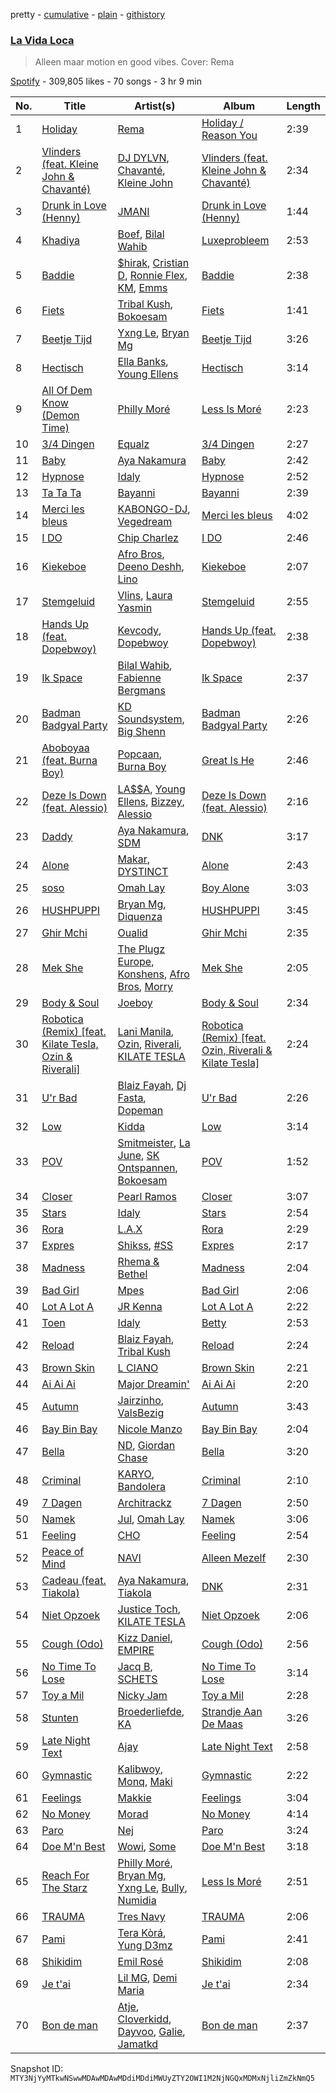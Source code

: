 pretty - [cumulative](/playlists/cumulative/37i9dQZF1DWXHyhanaNMoy.md) - [plain](/playlists/plain/37i9dQZF1DWXHyhanaNMoy) - [githistory](https://github.githistory.xyz/mackorone/spotify-playlist-archive/blob/main/playlists/plain/37i9dQZF1DWXHyhanaNMoy)

### [La Vida Loca](https://open.spotify.com/playlist/37i9dQZF1DWXHyhanaNMoy)

> Alleen maar motion en good vibes\. Cover: Rema

[Spotify](https://open.spotify.com/user/spotify) - 309,805 likes - 70 songs - 3 hr 9 min

| No. | Title | Artist(s) | Album | Length |
|---|---|---|---|---|
| 1 | [Holiday](https://open.spotify.com/track/0GfCR4T6WOErZOw1557ln7) | [Rema](https://open.spotify.com/artist/46pWGuE3dSwY3bMMXGBvVS) | [Holiday / Reason You](https://open.spotify.com/album/1NbIj94iC99QFhVA1nBuGX) | 2:39 |
| 2 | [Vlinders \(feat\. Kleine John & Chavanté\)](https://open.spotify.com/track/0dsRtIlchp7nmVAS5hemAr) | [DJ DYLVN](https://open.spotify.com/artist/0UW6JJvOT28AEOnu9H9d5l), [Chavanté](https://open.spotify.com/artist/46hfNL2Bni5Ux8hCDMAjIN), [Kleine John](https://open.spotify.com/artist/7bTUZU8QavxiW0GtvEVP0M) | [Vlinders \(feat\. Kleine John & Chavanté\)](https://open.spotify.com/album/3vMpRJnBn2mIOq4GrWFbHl) | 2:34 |
| 3 | [Drunk in Love \(Henny\)](https://open.spotify.com/track/14xuT74kDW0LIPMsr5g5zf) | [JMANI](https://open.spotify.com/artist/1QR6WDewVzcY8JrxP5Gyj3) | [Drunk in Love \(Henny\)](https://open.spotify.com/album/3AUvqkp5zza0MWlpv5OAwn) | 1:44 |
| 4 | [Khadiya](https://open.spotify.com/track/6CQqRYxhbmqOgOiE5obuQH) | [Boef](https://open.spotify.com/artist/0Jsk5iYMr5aNjHury7blm1), [Bilal Wahib](https://open.spotify.com/artist/5wV3FoaNbDB6X9INuQvs1K) | [Luxeprobleem](https://open.spotify.com/album/6knvd9gtuhGbZNMNxjpJWy) | 2:53 |
| 5 | [Baddie](https://open.spotify.com/track/4mgYtnnm01NgTKLlMpF10h) | [$hirak](https://open.spotify.com/artist/1uUuCEXmWpKN2YLl5xSoT2), [Cristian D](https://open.spotify.com/artist/1uBw9o9xJfe2H3geRocQq4), [Ronnie Flex](https://open.spotify.com/artist/5eir5zFJpES4j7gsymbVyl), [KM](https://open.spotify.com/artist/0MSYpagcvnSP2o91Ji2OCw), [Emms](https://open.spotify.com/artist/2AkaK2DXdBUWYjpwOHoKs2) | [Baddie](https://open.spotify.com/album/0u9XpTRBvmMooQZokHW7il) | 2:38 |
| 6 | [Fiets](https://open.spotify.com/track/7dXXQRborTggr2w04Ofo1j) | [Tribal Kush](https://open.spotify.com/artist/7fr6F0dEvfSoZW3fJ5fvUD), [Bokoesam](https://open.spotify.com/artist/2NFWbreVmIEJG0iqIvLDOI) | [Fiets](https://open.spotify.com/album/7hqt1WB6yK6aqET4FW0yEg) | 1:41 |
| 7 | [Beetje Tijd](https://open.spotify.com/track/5y2gzxaKDbv2gyM2LwfGSj) | [Yxng Le](https://open.spotify.com/artist/3Ptyea6E1lJgg6W64f0OQa), [Bryan Mg](https://open.spotify.com/artist/1PyToLP6F2rzV0ZSR71lgl) | [Beetje Tijd](https://open.spotify.com/album/0tXY1vihehAkyoe1YrfCVv) | 3:26 |
| 8 | [Hectisch](https://open.spotify.com/track/1wXbi7Vn9b53kMDOOdgZiZ) | [Ella Banks](https://open.spotify.com/artist/5hQfwoHdd8NBpDKXWHORIM), [Young Ellens](https://open.spotify.com/artist/0SuC1Z51R9kleDO1pj3Gub) | [Hectisch](https://open.spotify.com/album/4w1jxGYJ7bHa25wmYWFkKt) | 3:14 |
| 9 | [All Of Dem Know \(Demon Time\)](https://open.spotify.com/track/36uv4BvGAhzvYkjT2oHbYc) | [Philly Moré](https://open.spotify.com/artist/3GL6hDzc8ltMMIl6gOTWIT) | [Less Is Moré](https://open.spotify.com/album/2PGbBTsnDUej2PAXIEl2tb) | 2:23 |
| 10 | [3/4 Dingen](https://open.spotify.com/track/5Fh809xDN3K5u4N2Q31R2O) | [Equalz](https://open.spotify.com/artist/57RYqNhEvaNiafuP1X73GS) | [3/4 Dingen](https://open.spotify.com/album/2bYn8s51z0MRydOjxHe65d) | 2:27 |
| 11 | [Baby](https://open.spotify.com/track/5uKJiHdlDBz53cM1qZd0yB) | [Aya Nakamura](https://open.spotify.com/artist/7IlRNXHjoOCgEAWN5qYksg) | [Baby](https://open.spotify.com/album/5IdztduZ9UaHxZm0xDyEyA) | 2:42 |
| 12 | [Hypnose](https://open.spotify.com/track/3qU98CXuNSZgJFsqLhNvoF) | [Idaly](https://open.spotify.com/artist/1EYdbYpGAuJy6uZo4sVMoM) | [Hypnose](https://open.spotify.com/album/0ImQAxOInCW0kb2RLhqz7W) | 2:52 |
| 13 | [Ta Ta Ta](https://open.spotify.com/track/3rmqNsOiGqqvFNTmGlzl4R) | [Bayanni](https://open.spotify.com/artist/6FbCERtE2CKqEWihHMYjcG) | [Bayanni](https://open.spotify.com/album/0XIgw74GKfTD6MCOHzhovL) | 2:39 |
| 14 | [Merci les bleus](https://open.spotify.com/track/0tFY357QKe2GKvjcWA1kxK) | [KABONGO\-DJ](https://open.spotify.com/artist/3hMFSJWyvWxr5XvsCTikVP), [Vegedream](https://open.spotify.com/artist/4eYnorQRhVHT2KBl2UyHHd) | [Merci les bleus](https://open.spotify.com/album/3ifVPOJBoE2k6Y93l9Hb3b) | 4:02 |
| 15 | [I DO](https://open.spotify.com/track/639dPPDcbxV9cRRDsNQGFg) | [Chip Charlez](https://open.spotify.com/artist/2gnD9CeLx3IlYO2zz0DEqH) | [I DO](https://open.spotify.com/album/5URyPl0vxWskZP47hPxWuS) | 2:46 |
| 16 | [Kiekeboe](https://open.spotify.com/track/5grUdSNqWuLSLlf5SlYJ2R) | [Afro Bros](https://open.spotify.com/artist/3wtMPMvPtiFylbnNXF6CAj), [Deeno Deshh](https://open.spotify.com/artist/2rtZrTzDp2lvaraXfbron0), [Lino](https://open.spotify.com/artist/50XQMobXASNNGho6iHHpFH) | [Kiekeboe](https://open.spotify.com/album/0iajI14MLimmzK1C5sdWWY) | 2:07 |
| 17 | [Stemgeluid](https://open.spotify.com/track/1HFFfvXM13DA5hYt6SjhZj) | [Vlins](https://open.spotify.com/artist/3qV1LDx1ZWWJVdnLuVXAB5), [Laura Yasmin](https://open.spotify.com/artist/2ifdw2Mu8P2fCey9VLhuu2) | [Stemgeluid](https://open.spotify.com/album/31q5PSjc9lvGbg6glT3dsk) | 2:55 |
| 18 | [Hands Up \(feat\. Dopebwoy\)](https://open.spotify.com/track/4SG0taCeFyMRCk1B2oPJ9R) | [Kevcody](https://open.spotify.com/artist/3heGIV1KV0B4c4MW7H2mey), [Dopebwoy](https://open.spotify.com/artist/6OQggpm01CmAB717TKtDCr) | [Hands Up \(feat\. Dopebwoy\)](https://open.spotify.com/album/48xPTdsbfEwQcuJ3FIHNpn) | 2:38 |
| 19 | [Ik Space](https://open.spotify.com/track/0xLnJgUHvPnq6n2ESDSMXF) | [Bilal Wahib](https://open.spotify.com/artist/5wV3FoaNbDB6X9INuQvs1K), [Fabienne Bergmans](https://open.spotify.com/artist/6ipBn3QaHmCnlaDetcvgRl) | [Ik Space](https://open.spotify.com/album/0z3l97NfPujHK3s654j8mB) | 2:37 |
| 20 | [Badman Badgyal Party](https://open.spotify.com/track/0fU3rEOzY7VbWwilsWIG3d) | [KD Soundsystem](https://open.spotify.com/artist/7yPOMcYNwv9by1xUxAljPA), [Big Shenn](https://open.spotify.com/artist/1oRevsg3KXvciSXKMlsEZl) | [Badman Badgyal Party](https://open.spotify.com/album/3nuDCHfBlNB1lXdgO8dlaW) | 2:26 |
| 21 | [Aboboyaa \(feat\. Burna Boy\)](https://open.spotify.com/track/2KEMHoK7Tz7rlTUalQXMUk) | [Popcaan](https://open.spotify.com/artist/62DmErcU7dqZbJaDqwsqzR), [Burna Boy](https://open.spotify.com/artist/3wcj11K77LjEY1PkEazffa) | [Great Is He](https://open.spotify.com/album/5DVnzAiFpPirUnh3QPv1ZR) | 2:46 |
| 22 | [Deze Is Down \(feat\. Alessio\)](https://open.spotify.com/track/20cjwvKsa3aHrG6redo3xl) | [LA$$A](https://open.spotify.com/artist/36WPIJMvnC1lSvjwMHrGAR), [Young Ellens](https://open.spotify.com/artist/0SuC1Z51R9kleDO1pj3Gub), [Bizzey](https://open.spotify.com/artist/5GIcOzVFTNnzArytjmTkW8), [Alessio](https://open.spotify.com/artist/6gFuwMAaoJDU6M3c8UHcAj) | [Deze Is Down \(feat\. Alessio\)](https://open.spotify.com/album/5utViPOWp7hDineXZiLZxy) | 2:16 |
| 23 | [Daddy](https://open.spotify.com/track/43eoqH9CIZqy7VXLnwwMnu) | [Aya Nakamura](https://open.spotify.com/artist/7IlRNXHjoOCgEAWN5qYksg), [SDM](https://open.spotify.com/artist/0LKAV3zJ8a8AIGnyc5OvfB) | [DNK](https://open.spotify.com/album/2sDLGR5LQ1pRmyCOT0alhN) | 3:17 |
| 24 | [Alone](https://open.spotify.com/track/5MyCaoBEvkZu14UkR9qHCY) | [Makar](https://open.spotify.com/artist/4PUr4W5mWlzMkyVpSiX2ZN), [DYSTINCT](https://open.spotify.com/artist/1cKyknhftNKXCjMBd2hDrG) | [Alone](https://open.spotify.com/album/3FPgvqujrdfzx0YxmAVLbv) | 2:43 |
| 25 | [soso](https://open.spotify.com/track/1wADwLSkYhrSmy4vdy6BRn) | [Omah Lay](https://open.spotify.com/artist/5yOvAmpIR7hVxiS6Ls5DPO) | [Boy Alone](https://open.spotify.com/album/5NLjxx8nRy9ooUmgpOvfem) | 3:03 |
| 26 | [HUSHPUPPI](https://open.spotify.com/track/4nOQ63NPZPwjzrxOhWWsbc) | [Bryan Mg](https://open.spotify.com/artist/1PyToLP6F2rzV0ZSR71lgl), [Diquenza](https://open.spotify.com/artist/3DIhZ8xOvMa1KpXPV6BZXV) | [HUSHPUPPI](https://open.spotify.com/album/78YcPlRbdI4vjWII938QdH) | 3:45 |
| 27 | [Ghir Mchi](https://open.spotify.com/track/3Uqwp3KPspswrmamdpSuLK) | [Oualid](https://open.spotify.com/artist/60tsxRkHtGIlk3IW8U8O2y) | [Ghir Mchi](https://open.spotify.com/album/41T0xfdMewTjdH3vTP1ziX) | 2:35 |
| 28 | [Mek She](https://open.spotify.com/track/4z94T1JRS8ZjmmGoGNtIhv) | [The Plugz Europe](https://open.spotify.com/artist/63qgmJRhJ07e8O9ez4IYql), [Konshens](https://open.spotify.com/artist/3nwYsifpwrKmCIpw4i0HDW), [Afro Bros](https://open.spotify.com/artist/3wtMPMvPtiFylbnNXF6CAj), [Morry](https://open.spotify.com/artist/1CXa8YMTen75u0n1rvtk0u) | [Mek She](https://open.spotify.com/album/4iEqnccSWaeo5qiTdSI04B) | 2:05 |
| 29 | [Body & Soul](https://open.spotify.com/track/1lrHmP6m1Qcmhwlg2yrjdU) | [Joeboy](https://open.spotify.com/artist/1XavfPKBpNjkOfxHINlMHF) | [Body & Soul](https://open.spotify.com/album/4CwzVkma2EkIpKwXpHHUdQ) | 2:34 |
| 30 | [Robotica \(Remix\) \[feat\. Kilate Tesla, Ozin & Riverali\]](https://open.spotify.com/track/2pBfF9Prcj3RTrsS8NyMJd) | [Lani Manila](https://open.spotify.com/artist/0g7NWpl1IogB4zosDPZ4Eu), [Ozin](https://open.spotify.com/artist/3VY9hWsvkxG3zzfoS72U93), [Riverali](https://open.spotify.com/artist/2hjZB2EP4nefXJMwahLPKx), [KILATE TESLA](https://open.spotify.com/artist/3aO2Q4cXKGxsh87bX4Oavo) | [Robotica \(Remix\) \[feat\. Ozin, Riverali & Kilate Tesla\]](https://open.spotify.com/album/2EVwPA5Os9FtUTn2v1t6Kv) | 2:24 |
| 31 | [U'r Bad](https://open.spotify.com/track/6fJmOSkPSqTETDvBFyiyXb) | [Blaiz Fayah](https://open.spotify.com/artist/2WyypmYjOdaXg0bXDP67j7), [Dj Fasta](https://open.spotify.com/artist/3J1MVADg8VwYQ6FFsqnTUV), [Dopeman](https://open.spotify.com/artist/3uPMES49lCQUHHnCaWaeLr) | [U'r Bad](https://open.spotify.com/album/5U9wRqpFlPI7qENyw9vHfX) | 2:26 |
| 32 | [Low](https://open.spotify.com/track/67PSXs0ixoOUD03BL6UfVQ) | [Kidda](https://open.spotify.com/artist/4OtcoXGM3abQUnErfCczaj) | [Low](https://open.spotify.com/album/0HpwLRomUn6DGADacaO0id) | 3:14 |
| 33 | [POV](https://open.spotify.com/track/3gUyWMxsnhrEwPhQjL2W0L) | [Smitmeister](https://open.spotify.com/artist/6kVigSLG1yYraRqimn7EJY), [La June](https://open.spotify.com/artist/3hHBl5FjVlul5vOJ8cj72f), [SK Ontspannen](https://open.spotify.com/artist/0YSfcFH1WHuxlThNLippr0), [Bokoesam](https://open.spotify.com/artist/2NFWbreVmIEJG0iqIvLDOI) | [POV](https://open.spotify.com/album/6h9E9C3gGVt3kumf0YH2G1) | 1:52 |
| 34 | [Closer](https://open.spotify.com/track/0lEEsa1wMDOjfEOlvvx0g0) | [Pearl Ramos](https://open.spotify.com/artist/4L8v7LCc2BtljMWBEvSgCh) | [Closer](https://open.spotify.com/album/3i2SDc94DAN8ETtpZpDYCs) | 3:07 |
| 35 | [Stars](https://open.spotify.com/track/62pSIMezFKYK2UxQHmCE4g) | [Idaly](https://open.spotify.com/artist/1EYdbYpGAuJy6uZo4sVMoM) | [Stars](https://open.spotify.com/album/7DAvYht3wOOdf81NY8J9vu) | 2:54 |
| 36 | [Rora](https://open.spotify.com/track/6b6Bz7pyeqLXDn92EHCyVY) | [L.A.X](https://open.spotify.com/artist/6lNEt5LSOQRUFl43OnnHUL) | [Rora](https://open.spotify.com/album/4LzrbIrHS40GfLklCbjX05) | 2:29 |
| 37 | [Expres](https://open.spotify.com/track/1jykfspak6OvEB3cdzrrGm) | [Shikss](https://open.spotify.com/artist/1SzciTtL2bewCNpbRTk6z7), [\#SS](https://open.spotify.com/artist/3jNqYOJqmN6uQxwG9bRcsU) | [Expres](https://open.spotify.com/album/3FpWGWi82FSIEVkucrO9lh) | 2:17 |
| 38 | [Madness](https://open.spotify.com/track/2Pu3Ux9Gv1e2UixicsUeLo) | [Rhema & Bethel](https://open.spotify.com/artist/2mhQjvqnRV83cj1G1b8ToN) | [Madness](https://open.spotify.com/album/1B6JEWEFeYzO4iRj0NQex7) | 2:04 |
| 39 | [Bad Girl](https://open.spotify.com/track/5NAf59A6ieXlasaIr5dezh) | [Mpes](https://open.spotify.com/artist/1OR4lRZJgv9KJCIbRV9qOT) | [Bad Girl](https://open.spotify.com/album/6X5zFrOgFjIrsLwWGX6rO8) | 2:06 |
| 40 | [Lot A Lot A](https://open.spotify.com/track/0KLU7YiCi6aZYkYgL1ZuSf) | [JR Kenna](https://open.spotify.com/artist/2ZwZZINTWJqycmO64P77kN) | [Lot A Lot A](https://open.spotify.com/album/604I4i2wI2iQDuGM2qAJMg) | 2:22 |
| 41 | [Toen](https://open.spotify.com/track/29m6ZXJ6EmuDXLZDHjgCtb) | [Idaly](https://open.spotify.com/artist/1EYdbYpGAuJy6uZo4sVMoM) | [Betty](https://open.spotify.com/album/4Mp7znKYm3HNicZoaoxjso) | 2:53 |
| 42 | [Reload](https://open.spotify.com/track/67erDOXoomBqQebPnpZayQ) | [Blaiz Fayah](https://open.spotify.com/artist/2WyypmYjOdaXg0bXDP67j7), [Tribal Kush](https://open.spotify.com/artist/7fr6F0dEvfSoZW3fJ5fvUD) | [Reload](https://open.spotify.com/album/0NFillRDfBiGrsAsG9Hd7T) | 2:24 |
| 43 | [Brown Skin](https://open.spotify.com/track/2leJelsg9uYs8qjrVaf1Fq) | [L CIANO](https://open.spotify.com/artist/3KDvUuEB5x3C5ER17sK0rd) | [Brown Skin](https://open.spotify.com/album/4AVMCFjiurZk9HLAaWtIa6) | 2:21 |
| 44 | [Ai Ai Ai](https://open.spotify.com/track/0O1aOVz2AHByG9fM5ggg9W) | [Major Dreamin'](https://open.spotify.com/artist/0EWMZgr0f9k7KVkfm1lIIG) | [Ai Ai Ai](https://open.spotify.com/album/75flqZ7CwXhFXJ7DxjvyQw) | 2:20 |
| 45 | [Autumn](https://open.spotify.com/track/0HqEMF1lSEXSY16U9b3oK3) | [Jairzinho](https://open.spotify.com/artist/4owt1GWUqAh4gsXT13roop), [ValsBezig](https://open.spotify.com/artist/4tGJvDWhLFxzKRi94gc4a4) | [Autumn](https://open.spotify.com/album/27txhnT0TfhJ7a5p0ql8CN) | 3:43 |
| 46 | [Bay Bin Bay](https://open.spotify.com/track/7ucmoxflHZKJOmw9RKsAPP) | [Nicole Manzo](https://open.spotify.com/artist/2xMWVkr64dpJLZY8LRGUdb) | [Bay Bin Bay](https://open.spotify.com/album/5j9oYJzz1jl9TVZElO2HFD) | 2:04 |
| 47 | [Bella](https://open.spotify.com/track/1cWhEVeod9vNnt99IWQOtp) | [ND](https://open.spotify.com/artist/6hXVcZyUR2WLIXDkXrw1eQ), [Giordan Chase](https://open.spotify.com/artist/70UN6NJ61w4Ugtjgmlu0HT) | [Bella](https://open.spotify.com/album/0m06zefSt575K7uCdShGxr) | 3:20 |
| 48 | [Criminal](https://open.spotify.com/track/18cF0f2BcZJNQDHLsc6fWh) | [KARYO](https://open.spotify.com/artist/5axX3V9XC7KOWoquBOdA59), [Bandolera](https://open.spotify.com/artist/6iFmzXMBX8z3Egytb0JRii) | [Criminal](https://open.spotify.com/album/7CZgWFavJsC6Xw1BJMusdx) | 2:10 |
| 49 | [7 Dagen](https://open.spotify.com/track/5nU27RM0y7b9nh0mY1yjbF) | [Architrackz](https://open.spotify.com/artist/5YqXgMhzkUnyjYQGgoIvoq) | [7 Dagen](https://open.spotify.com/album/2u99gWVgDQ7nBWoTeo5s5y) | 2:50 |
| 50 | [Namek](https://open.spotify.com/track/27axiMYaZu77nF45ogoTTy) | [Jul](https://open.spotify.com/artist/3IW7ScrzXmPvZhB27hmfgy), [Omah Lay](https://open.spotify.com/artist/5yOvAmpIR7hVxiS6Ls5DPO) | [Namek](https://open.spotify.com/album/1VCr5EN02r1K83Mi8vwRO7) | 3:06 |
| 51 | [Feeling](https://open.spotify.com/track/7GznH6vFkAJtrbYqX54RcZ) | [CHO](https://open.spotify.com/artist/0YPIovtLh5msFPFuCcn30R) | [Feeling](https://open.spotify.com/album/1FTnNK1UFZzlwfjlYZEosy) | 2:54 |
| 52 | [Peace of Mind](https://open.spotify.com/track/5cA9gN7FcgVjBBTMATujsd) | [NAVI](https://open.spotify.com/artist/5DCwmxnCqNVMljhthee6ti) | [Alleen Mezelf](https://open.spotify.com/album/0lW7OvNzMxbK5uqxdPKgCT) | 2:30 |
| 53 | [Cadeau \(feat\. Tiakola\)](https://open.spotify.com/track/4serT1J6lu8eTsMMG9VhF8) | [Aya Nakamura](https://open.spotify.com/artist/7IlRNXHjoOCgEAWN5qYksg), [Tiakola](https://open.spotify.com/artist/3vUMXQ9kPnZAQkMkZZ7Hfh) | [DNK](https://open.spotify.com/album/2sDLGR5LQ1pRmyCOT0alhN) | 2:31 |
| 54 | [Niet Opzoek](https://open.spotify.com/track/4yegAeaRmvjFhNA8XD5rae) | [Justice Toch](https://open.spotify.com/artist/3B4UCLYCwiQTr6bmtpGnIa), [KILATE TESLA](https://open.spotify.com/artist/3aO2Q4cXKGxsh87bX4Oavo) | [Niet Opzoek](https://open.spotify.com/album/2Lvyr12fHUMHlqYJFyLJk6) | 2:06 |
| 55 | [Cough \(Odo\)](https://open.spotify.com/track/0u2A4QNAMUyfQbgfVR3HvK) | [Kizz Daniel](https://open.spotify.com/artist/1X6cBGnXpEpN7CmflLKmLV), [EMPIRE](https://open.spotify.com/artist/3hPFJ4ShHVEAaL689YeblD) | [Cough \(Odo\)](https://open.spotify.com/album/3j33Z0rLryDGCZFRhppoZq) | 2:56 |
| 56 | [No Time To Lose](https://open.spotify.com/track/26QFxdsPHyywrRof3KTflU) | [Jacq B](https://open.spotify.com/artist/2Rd0yxydAq7hBWjbsuW8aF), [SCHETS](https://open.spotify.com/artist/44HNB7RtTtGJ2r6IPOlaOm) | [No Time To Lose](https://open.spotify.com/album/4MZXWcF8iMeWxUlfjMFLnN) | 3:14 |
| 57 | [Toy a Mil](https://open.spotify.com/track/5DwnwR8Kd7LM2CMyRPloqH) | [Nicky Jam](https://open.spotify.com/artist/1SupJlEpv7RS2tPNRaHViT) | [Toy a Mil](https://open.spotify.com/album/6DVdkW05LIZ7xjIeu6291k) | 2:28 |
| 58 | [Stunten](https://open.spotify.com/track/6n4LMiU6CQu8NuGeuhBwwa) | [Broederliefde](https://open.spotify.com/artist/5GvMLzUp6tMBpaCbr903RN), [KA](https://open.spotify.com/artist/7DpYMZzVNrjqw1geHziUEd) | [Strandje Aan De Maas](https://open.spotify.com/album/6p6fROC9FzKXHBY7RyVjuA) | 3:26 |
| 59 | [Late Night Text](https://open.spotify.com/track/2nWV2pDZl9CEP8CxZNdf4k) | [Ajay](https://open.spotify.com/artist/6blOShkI4PDC0gqCk6PQoa) | [Late Night Text](https://open.spotify.com/album/0VeGU2T25mWACFf0mcUglE) | 2:58 |
| 60 | [Gymnastic](https://open.spotify.com/track/0BEJH3Z1ssdYqAQmWttViM) | [Kalibwoy](https://open.spotify.com/artist/3xhksfxjNLUAyxUdijvk4x), [Monq](https://open.spotify.com/artist/1rJlC9RjWWeFaz8UpFKnrs), [Maki](https://open.spotify.com/artist/4FaQ2MFkq0JucRaCw69qLY) | [Gymnastic](https://open.spotify.com/album/3PpoGIk4czgWjtzo72L5lj) | 2:22 |
| 61 | [Feelings](https://open.spotify.com/track/32PnKK56VRTreShYsT8nkZ) | [Makkie](https://open.spotify.com/artist/3ZwM56IXFGMIsUFK0GEygo) | [Feelings](https://open.spotify.com/album/1e0GV3MYOXmVi49TdZIxaI) | 3:04 |
| 62 | [No Money](https://open.spotify.com/track/3e0yFn74MouCqsAxTCKOUf) | [Morad](https://open.spotify.com/artist/4az97MtWmBQ5Db3GfDh9j9) | [No Money](https://open.spotify.com/album/4HW0xW2nhso4HHSO6rhM8n) | 4:14 |
| 63 | [Paro](https://open.spotify.com/track/6zvHwijlnwqjS6d46yAffi) | [Nej](https://open.spotify.com/artist/3BQ9mWlgFRfMr5EdNfc10a) | [Paro](https://open.spotify.com/album/7Kt404MeesjKF910O5fTop) | 3:24 |
| 64 | [Doe M'n Best](https://open.spotify.com/track/67IJXCN36NMxeDUHccfu2s) | [Wowi](https://open.spotify.com/artist/6wMTXQM1eVz7pU83iGskyR), [Some](https://open.spotify.com/artist/21Sh5EcNtL9tl8YeT7t81M) | [Doe M'n Best](https://open.spotify.com/album/0anPnXu2zJj2DD90l0edE8) | 3:18 |
| 65 | [Reach For The Starz](https://open.spotify.com/track/5y3atT6B6HpEFs21oWKkfL) | [Philly Moré](https://open.spotify.com/artist/3GL6hDzc8ltMMIl6gOTWIT), [Bryan Mg](https://open.spotify.com/artist/1PyToLP6F2rzV0ZSR71lgl), [Yxng Le](https://open.spotify.com/artist/3Ptyea6E1lJgg6W64f0OQa), [Bully](https://open.spotify.com/artist/29ntaqCLHlZZ4X6KiW7mLm), [Numidia](https://open.spotify.com/artist/3OMZaRPVE5OI1IkDbZFBFU) | [Less Is Moré](https://open.spotify.com/album/2PGbBTsnDUej2PAXIEl2tb) | 2:51 |
| 66 | [TRAUMA](https://open.spotify.com/track/32JZ3AW8VtFFzglfOkLMGr) | [Tres Navy](https://open.spotify.com/artist/1Ds6xyj1eLdmGB9mG1CT1o) | [TRAUMA](https://open.spotify.com/album/5fFvazdMPlXabKWDf4YH6L) | 2:06 |
| 67 | [Pami](https://open.spotify.com/track/089MJDjJ7qJmMWcmD3J4c8) | [Tera Kòrá](https://open.spotify.com/artist/29oWM4DINZdTGRS0xKihHR), [Yung D3mz](https://open.spotify.com/artist/2PWdxiDyY5rv1qBHEUfqQf) | [Pami](https://open.spotify.com/album/4fjfAYCr7TDteiCVSX4IlM) | 2:41 |
| 68 | [Shikidim](https://open.spotify.com/track/3FP6Q4fQWU6nyXVwX5DgMa) | [Emil Rosé](https://open.spotify.com/artist/3TNTPduFxe8yaox2f6NxNC) | [Shikidim](https://open.spotify.com/album/4nckwHAozyiuAPeiQdaBzC) | 2:08 |
| 69 | [Je t'ai](https://open.spotify.com/track/2ueAkXXuA6Zp2hFz4f3BLV) | [Lil MG](https://open.spotify.com/artist/2XYHHHKyZLvw1KUrDF1yfI), [Demi Maria](https://open.spotify.com/artist/3BHwPaloQpvNeI5sfAVNfd) | [Je t'ai](https://open.spotify.com/album/2yFTIQoQO2icZaPe6jkGat) | 2:34 |
| 70 | [Bon de man](https://open.spotify.com/track/2EhjS2hrwSKUH8T4nQirEe) | [Atje](https://open.spotify.com/artist/0fIJF6TTabIOnx7aU7e95h), [Cloverkidd](https://open.spotify.com/artist/4jevDsPCsCpIznBS7IgjGi), [Dayvoo](https://open.spotify.com/artist/3Y7dSW6r0DdlIMpj8EnjAl), [Galie](https://open.spotify.com/artist/46PFMcBXxL82FQxfHw4dnr), [Jamatkd](https://open.spotify.com/artist/50ceaeyvwYt6apoe5csFNC) | [Bon de man](https://open.spotify.com/album/0vZJSBBTLTlrBCUyRHCjFT) | 2:37 |

Snapshot ID: `MTY3NjYyMTkwNSwwMDAwMDAwMDdiMDdiMWUyZTY2OWI1M2NjNGQxMDMxNjliZmZkNmQ5`
